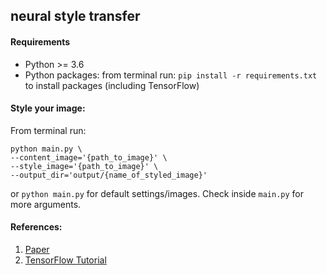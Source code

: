 ## neural style transfer

#### Requirements<br>
* Python >= 3.6
* Python packages: from terminal run: `pip install -r requirements.txt` to install packages (including TensorFlow)

#### Style your image:<br>
From terminal run:
```
python main.py \
--content_image='{path_to_image}' \
--style_image='{path_to_image}' \
--output_dir='output/{name_of_styled_image}'
```
or `python main.py` for default settings/images. Check inside `main.py` for more arguments.

#### References:<br>
1. [Paper](https://arxiv.org/abs/1508.06576)
2. [TensorFlow Tutorial](https://www.tensorflow.org/tutorials/generative/style_transfer)
